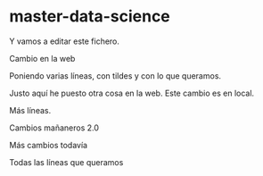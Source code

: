 # master-data-science

Y vamos a editar este fichero.

Cambio en la web

Poniendo varias líneas, con tildes y con lo que queramos.

Justo aquí he puesto otra cosa en la web. Este cambio es en local.

Más líneas.

Cambios mañaneros 2.0

Más cambios todavía

Todas las líneas que queramos
